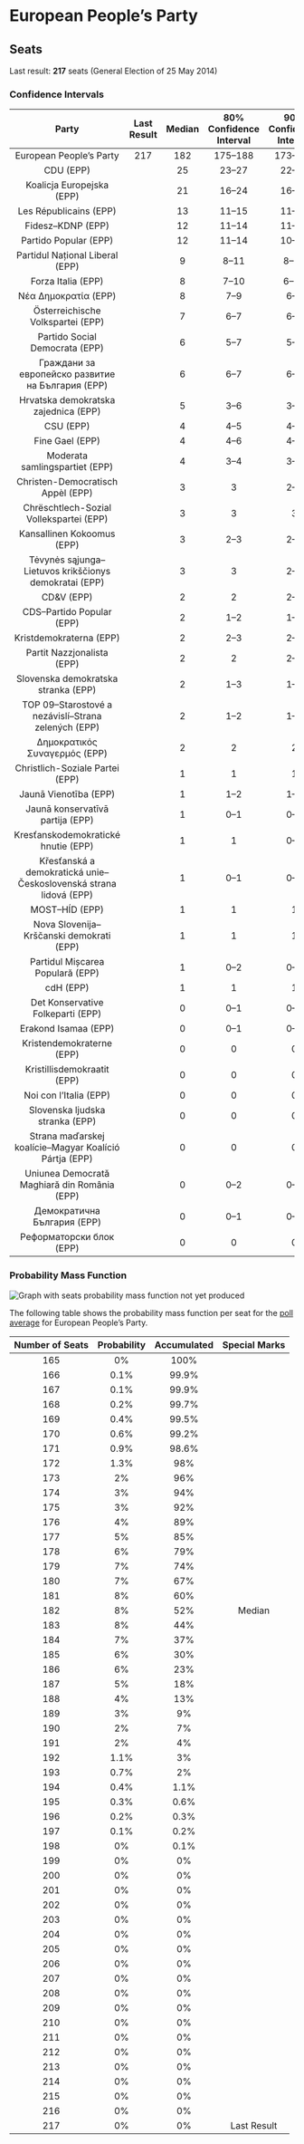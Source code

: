 # European People’s Party

## Seats

Last result: **217** seats (General Election of 25 May 2014)

### Confidence Intervals

| Party | Last Result | Median | 80% Confidence Interval | 90% Confidence Interval | 95% Confidence Interval | 99% Confidence Interval |
|:-----:|:-----------:|:------:|:-----------------------:|:-----------------------:|:-----------------------:|:-----------------------:|
| European People’s Party | 217 | 182 | 175–188 | 173–190 | 172–192 | 169–195 |
| CDU (EPP) | | 25 | 23–27 | 22–28 | 21–28 | 21–29 |
| Koalicja Europejska (EPP) | | 21 | 16–24 | 16–24 | 15–25 | 14–26 |
| Les Républicains (EPP) | | 13 | 11–15 | 11–16 | 11–16 | 10–16 |
| Fidesz–KDNP (EPP) | | 12 | 11–14 | 11–14 | 11–14 | 11–14 |
| Partido Popular (EPP) | | 12 | 11–14 | 10–15 | 10–15 | 9–16 |
| Partidul Național Liberal (EPP) | | 9 | 8–11 | 8–12 | 8–12 | 7–12 |
| Forza Italia (EPP) | | 8 | 7–10 | 6–10 | 6–11 | 6–12 |
| Νέα Δημοκρατία (EPP) | | 8 | 7–9 | 6–9 | 6–9 | 6–10 |
| Österreichische Volkspartei (EPP) | | 7 | 6–7 | 6–8 | 5–8 | 5–8 |
| Partido Social Democrata (EPP) | | 6 | 5–7 | 5–7 | 5–7 | 5–8 |
| Граждани за европейско развитие на България (EPP) | | 6 | 6–7 | 6–7 | 5–7 | 5–8 |
| Hrvatska demokratska zajednica (EPP) | | 5 | 3–6 | 3–6 | 3–6 | 3–6 |
| CSU (EPP) | | 4 | 4–5 | 4–5 | 3–6 | 3–6 |
| Fine Gael (EPP) | | 4 | 4–6 | 4–7 | 4–7 | 4–7 |
| Moderata samlingspartiet (EPP) | | 4 | 3–4 | 3–4 | 3–4 | 3–5 |
| Christen-Democratisch Appèl (EPP) | | 3 | 3 | 2–3 | 2–3 | 2–4 |
| Chrëschtlech-Sozial Vollekspartei (EPP) | | 3 | 3 | 3 | 3 | 3 |
| Kansallinen Kokoomus (EPP) | | 3 | 2–3 | 2–3 | 2–3 | 2–4 |
| Tėvynės sąjunga–Lietuvos krikščionys demokratai (EPP) | | 3 | 3 | 2–3 | 2–3 | 2–3 |
| CD&V (EPP) | | 2 | 2 | 2–3 | 2–3 | 2–3 |
| CDS–Partido Popular (EPP) | | 2 | 1–2 | 1–2 | 1–2 | 1–2 |
| Kristdemokraterna (EPP) | | 2 | 2–3 | 2–3 | 2–3 | 2–3 |
| Partit Nazzjonalista (EPP) | | 2 | 2 | 2–3 | 2–3 | 2–3 |
| Slovenska demokratska stranka (EPP) | | 2 | 1–3 | 1–3 | 1–3 | 1–3 |
| TOP 09–Starostové a nezávislí–Strana zelených (EPP) | | 2 | 1–2 | 1–2 | 1–3 | 1–3 |
| Δημοκρατικός Συναγερμός (EPP) | | 2 | 2 | 2 | 2 | 2–3 |
| Christlich-Soziale Partei (EPP) | | 1 | 1 | 1 | 1 | 1 |
| Jaunā Vienotība (EPP) | | 1 | 1–2 | 1–2 | 1–3 | 1–3 |
| Jaunā konservatīvā partija (EPP) | | 1 | 0–1 | 0–1 | 0–1 | 0–1 |
| Kresťanskodemokratické hnutie (EPP) | | 1 | 1 | 0–1 | 0–1 | 0–2 |
| Křesťanská a demokratická unie–Československá strana lidová (EPP) | | 1 | 0–1 | 0–1 | 0–1 | 0–1 |
| MOST–HÍD (EPP) | | 1 | 1 | 1 | 0–1 | 0–1 |
| Nova Slovenija–Krščanski demokrati (EPP) | | 1 | 1 | 1 | 0–1 | 0–1 |
| Partidul Mișcarea Populară (EPP) | | 1 | 0–2 | 0–2 | 0–2 | 0–3 |
| cdH (EPP) | | 1 | 1 | 1 | 1 | 0–1 |
| Det Konservative Folkeparti (EPP) | | 0 | 0–1 | 0–1 | 0–1 | 0–1 |
| Erakond Isamaa (EPP) | | 0 | 0–1 | 0–1 | 0–1 | 0–1 |
| Kristendemokraterne (EPP) | | 0 | 0 | 0 | 0 | 0 |
| Kristillisdemokraatit (EPP) | | 0 | 0 | 0 | 0–1 | 0–1 |
| Noi con l’Italia (EPP) | | 0 | 0 | 0 | 0 | 0 |
| Slovenska ljudska stranka (EPP) | | 0 | 0 | 0 | 0 | 0 |
| Strana maďarskej koalície–Magyar Koalíció Pártja (EPP) | | 0 | 0 | 0 | 0 | 0–1 |
| Uniunea Democrată Maghiară din România (EPP) | | 0 | 0–2 | 0–2 | 0–2 | 0–2 |
| Демократична България (EPP) | | 0 | 0–1 | 0–1 | 0–1 | 0–1 |
| Реформаторски блок (EPP) | | 0 | 0 | 0 | 0 | 0 |

### Probability Mass Function

![Graph with seats probability mass function not yet produced](average-seats-pmf-europeanpeople’sparty.png "Seats Probability Mass Function")

The following table shows the probability mass function per seat for the [poll average](average.html) for European People’s Party.

| Number of Seats | Probability | Accumulated | Special Marks |
|:---------------:|:-----------:|:-----------:|:-------------:|
| 165 | 0% | 100% |  |
| 166 | 0.1% | 99.9% |  |
| 167 | 0.1% | 99.9% |  |
| 168 | 0.2% | 99.7% |  |
| 169 | 0.4% | 99.5% |  |
| 170 | 0.6% | 99.2% |  |
| 171 | 0.9% | 98.6% |  |
| 172 | 1.3% | 98% |  |
| 173 | 2% | 96% |  |
| 174 | 3% | 94% |  |
| 175 | 3% | 92% |  |
| 176 | 4% | 89% |  |
| 177 | 5% | 85% |  |
| 178 | 6% | 79% |  |
| 179 | 7% | 74% |  |
| 180 | 7% | 67% |  |
| 181 | 8% | 60% |  |
| 182 | 8% | 52% | Median |
| 183 | 8% | 44% |  |
| 184 | 7% | 37% |  |
| 185 | 6% | 30% |  |
| 186 | 6% | 23% |  |
| 187 | 5% | 18% |  |
| 188 | 4% | 13% |  |
| 189 | 3% | 9% |  |
| 190 | 2% | 7% |  |
| 191 | 2% | 4% |  |
| 192 | 1.1% | 3% |  |
| 193 | 0.7% | 2% |  |
| 194 | 0.4% | 1.1% |  |
| 195 | 0.3% | 0.6% |  |
| 196 | 0.2% | 0.3% |  |
| 197 | 0.1% | 0.2% |  |
| 198 | 0% | 0.1% |  |
| 199 | 0% | 0% |  |
| 200 | 0% | 0% |  |
| 201 | 0% | 0% |  |
| 202 | 0% | 0% |  |
| 203 | 0% | 0% |  |
| 204 | 0% | 0% |  |
| 205 | 0% | 0% |  |
| 206 | 0% | 0% |  |
| 207 | 0% | 0% |  |
| 208 | 0% | 0% |  |
| 209 | 0% | 0% |  |
| 210 | 0% | 0% |  |
| 211 | 0% | 0% |  |
| 212 | 0% | 0% |  |
| 213 | 0% | 0% |  |
| 214 | 0% | 0% |  |
| 215 | 0% | 0% |  |
| 216 | 0% | 0% |  |
| 217 | 0% | 0% | Last Result |


